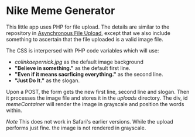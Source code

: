 # Nike Meme Generator

This little app uses PHP for file upload. The details are similar to the repository in [Asynchronous File Upload](https://github.com/teochewthunder/asynchronous-file-upload), except that we also include something to ascertain that the file uploaded is a valid image file.

The CSS is interpersed with PHP code variables which will use:
- *colinkaepernick.jpg* as the default image background
- **"Believe in something."** as the default first line.
- **"Even if it means sacrficing everything."** as the second line.
- **"Just Do It."** as the slogan.

Upon a POST, the form gets the new first line, second line and slogan. Then it processes the image file and stores it in the *uploads* directory. The div, id *memeContainer* will render the image in grayscale and position the words within.

*Note*
This does not work in Safari's earlier versions. While the upload performs just fine. the image is not rendered in grayscale.
